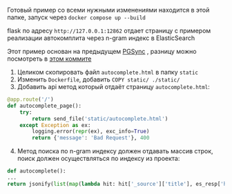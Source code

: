 Готовый пример со всеми нужными изменениями находится в этой папке, запуск через `docker compose up --build`

flask по адресу `http://127.0.0.1:12862` отдает страницу с примером реализации автокомплита через n-gram индекс в
ElasticSearch

Этот пример основан на
предыдущем [PGSync](https://gitlab.com/golodnyuk.iv/db_2022/-/tree/main/%D0%9C%D0%B0%D1%82%D0%B5%D1%80%D0%B8%D0%B0%D0%BB%D1%8B%20%D0%BF%D0%BE%20%D0%BA%D1%83%D1%80%D1%81%D1%83/PGSync)
, разницу можно посмотреть
в [этом коммите](https://gitlab.com/golodnyuk.iv/db_2022/-/commit/3cc78586dc35dd33951684fd1448954a01f0d7ef)

1. Целиком скопировать файл `autocomplete.html` в папку `static`
2. Изменить `Dockerfile`, добавить `COPY static/ ./static/`
3. Добавить api метод который отдаёт страницу `autocomplete.html`:

```python
@app.route('/')
def autocomplete_page():
    try:
        return send_file('static/autocomplete.html')
    except Exception as ex:
        logging.error(repr(ex), exc_info=True)
        return {'message': 'Bad Request'}, 400
```

4. Метод поиска по n-gram индексу должен отдавать массив строк, поиск должен осуществляться по индексу из проекта:

```python
def autocomplete():
...
return jsonify(list(map(lambda hit: hit['_source']['title'], es_resp['hits']['hits'])))
```
